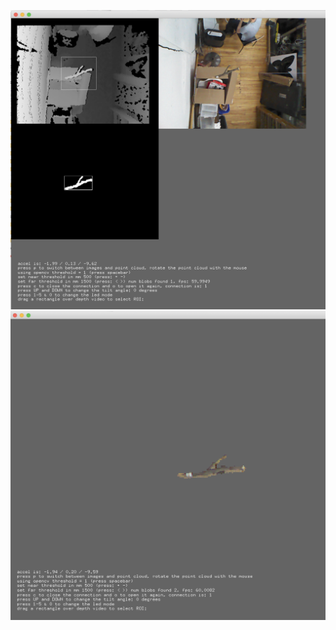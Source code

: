 
![](https://github.com/stephanschulz/kinectExample_ofxCv/blob/main/screenshot_2d.png)
![](https://github.com/stephanschulz/kinectExample_ofxCv/blob/main/screenshot_3d.png)
